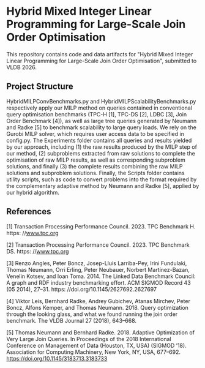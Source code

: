 # Hybrid Mixed Integer Linear Programming for Large-Scale Join Order Optimisation

This repository contains code and data artifacts for "Hybrid Mixed Integer Linear Programming for Large-Scale Join Order Optimisation", submitted to VLDB 2026.

## Project Structure

HybridMILPConvBenchmarks.py and HybridMILPScalabilityBenchmarks.py respectively apply our MILP method on queries contained in conventional query optimisation benchmarks (TPC-H [1], TPC-DS [2], LDBC [3], Join Order Benchmark [4]), as well as large tree queries generated by Neumann and Radke [5] to benchmark scalability to large query loads. We rely on the Gurobi MILP solver, which requires user access data to be specified in config.py. The Experiments folder contains all queries and results yielded by our approach, including (1) the raw results produced by the MILP step of our method, (2) subproblems extracted from raw solutions to complete the optimisation of raw MILP results, as well as corresponding subproblem solutions, and finally (3) the complete results combining the raw MILP solutions and subproblem solutions. Finally, the Scripts folder contains utility scripts, such as code to convert problems into the format required by the complementary adaptive method by Neumann and Radke [5], applied by our hybrid algorithm.

## References

[1] Transaction Processing Performance Council. 2023. TPC Benchmark H. https:
//www.tpc.org

[2] Transaction Processing Performance Council. 2023. TPC Benchmark DS. https:
//www.tpc.org

[3] Renzo Angles, Peter Boncz, Josep-Lluis Larriba-Pey, Irini Fundulaki, Thomas
Neumann, Orri Erling, Peter Neubauer, Norbert Martínez-Bazan, Venelin Kotsev,
and Ioan Toma. 2014. The Linked Data Benchmark Council: A graph and RDF
industry benchmarking effort. ACM SIGMOD Record 43 (05 2014), 27–31. https:
//doi.org/10.1145/2627692.2627697

[4] Viktor Leis, Bernhard Radke, Andrey Gubichev, Atanas Mirchev, Peter Boncz,
Alfons Kemper, and Thomas Neumann. 2018. Query optimization through the
looking glass, and what we found running the join order benchmark. The VLDB
Journal 27 (2018), 643–668.

[5] Thomas Neumann and Bernhard Radke. 2018. Adaptive Optimization of Very
Large Join Queries. In Proceedings of the 2018 International Conference on Management of Data (Houston, TX, USA) (SIGMOD ’18). Association for Computing Machinery, New York, NY, USA, 677–692. https://doi.org/10.1145/3183713.3183733
